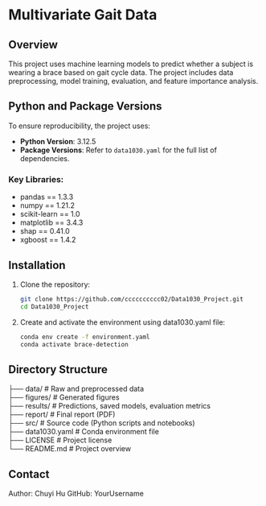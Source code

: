 # Multivariate Gait Data 

## Overview  
This project uses machine learning models to predict whether a subject is wearing a brace based on gait cycle data. The project includes data preprocessing, model training, evaluation, and feature importance analysis.

## Python and Package Versions  
To ensure reproducibility, the project uses:  
- **Python Version**: 3.12.5  
- **Package Versions**: Refer to `data1030.yaml` for the full list of dependencies.

### Key Libraries:  
- pandas == 1.3.3  
- numpy == 1.21.2  
- scikit-learn == 1.0  
- matplotlib == 3.4.3  
- shap == 0.41.0  
- xgboost == 1.4.2  

## Installation  
1. Clone the repository:  
   ```bash
   git clone https://github.com/cccccccccc02/Data1030_Project.git  
   cd Data1030_Project
2. Create and activate the environment using data1030.yaml file:
   ```bash
   conda env create -f environment.yaml  
   conda activate brace-detection

## Directory Structure
├── data/            # Raw and preprocessed data  
├── figures/         # Generated figures  
├── results/         # Predictions, saved models, evaluation metrics  
├── report/          # Final report (PDF)  
├── src/             # Source code (Python scripts and notebooks)  
├── data1030.yaml    # Conda environment file  
├── LICENSE          # Project license  
└── README.md        # Project overview  

## Contact
Author: Chuyi Hu
GitHub: YourUsername